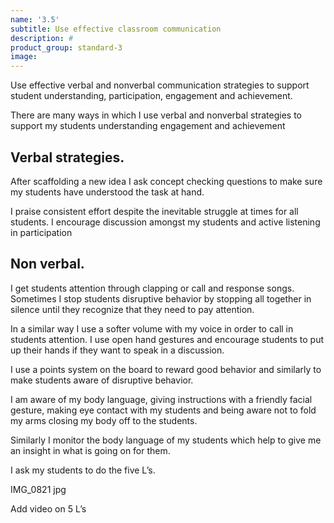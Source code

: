 ```yaml
---
name: '3.5'
subtitle: Use effective classroom communication
description: #
product_group: standard-3
image:
---
```

Use effective verbal and nonverbal communication strategies to support student understanding, participation, engagement and achievement.

There are many ways in which I use verbal and nonverbal strategies to support my students understanding engagement and achievement

## Verbal strategies.

After scaffolding a new idea I ask concept checking questions to make sure my students have understood the task at hand.

I praise consistent effort despite the inevitable struggle at times for all students.
I encourage discussion amongst my students and active listening in participation

## Non verbal.

I get students attention through clapping or call and response songs.
Sometimes I stop students disruptive behavior by stopping all together in silence until they recognize that they need to pay attention.

In a similar way I use a softer volume with my voice in order to call in students attention.
I use open hand gestures and encourage students to put up their hands if they want to speak in a discussion.

I use a points system  on the board to reward good behavior and similarly to make students aware of disruptive behavior.

I am aware of my body language, giving instructions with a friendly facial gesture, making eye contact with my students and being aware not to fold my arms closing my body off to the students.

Similarly I monitor the body language of my students which help to give me an insight in what is going on for them.

I ask my students to do the five L’s.


IMG_0821 jpg

Add video on 5 L’s
